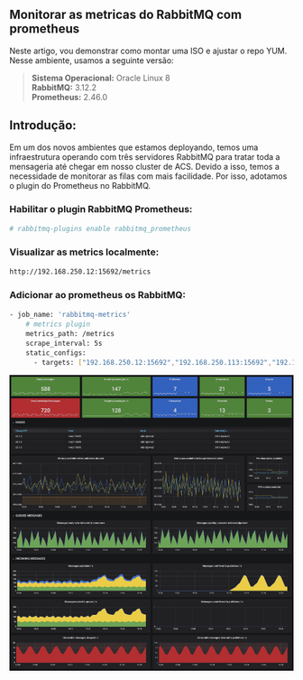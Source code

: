 ## Monitorar as metricas do RabbitMQ com prometheus

Neste artigo, vou demonstrar como montar uma ISO e ajustar o repo YUM.<br>
Nesse ambiente, usamos a seguinte versão:

> **Sistema Operacional:** Oracle Linux 8 <br>
> **RabbitMQ:** 3.12.2 <br>
> **Prometheus:** 2.46.0

## Introdução:
Em um dos novos ambientes que estamos deployando, temos uma infraestrutura operando com três servidores RabbitMQ para tratar toda a mensageria até chegar em nosso cluster de ACS. Devido a isso, temos a necessidade de monitorar as filas com mais facilidade. Por isso, adotamos o plugin do Prometheus no RabbitMQ.

### Habilitar o plugin RabbitMQ Prometheus: 
```bash
# rabbitmq-plugins enable rabbitmq_prometheus
```

### Visualizar as metrics localmente:
```bash
http://192.168.250.12:15692/metrics
```

### Adicionar ao prometheus os RabbitMQ:
```bash
- job_name: 'rabbitmq-metrics'
    # metrics plugin
    metrics_path: /metrics
    scrape_interval: 5s
    static_configs:
      - targets: ["192.168.250.12:15692","192.168.250.113:15692","192.168.250.115:15692"]
```
![rabbitmq](/prometheus-rabbitmq-metrics/images/rabbitmq.png)
